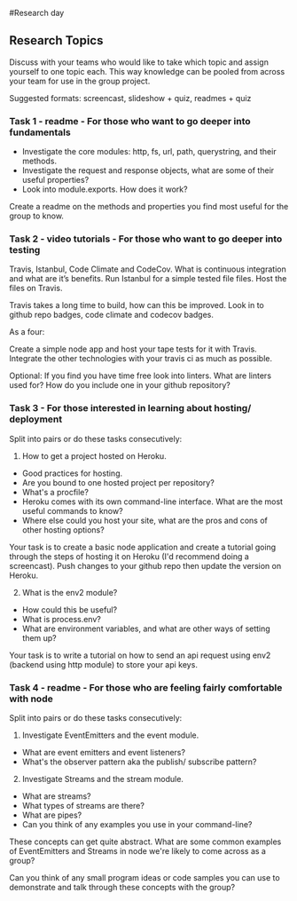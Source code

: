 #Research day

## Research Topics

Discuss with your teams who would like to take which topic and assign yourself
to one topic each. This way knowledge can be pooled from across your team for use
in the group project.

Suggested formats: screencast, slideshow + quiz, readmes + quiz

### Task 1 - readme - For those who want to go deeper into fundamentals

 * Investigate the core modules: http, fs, url, path, querystring, and their methods.
 * Investigate the request and response objects, what are some of their useful properties?
 * Look into module.exports. How does it work?

Create a readme on the methods and properties you find most useful for the group to know.

### Task 2 - video tutorials - For those who want to go deeper into testing

Travis, Istanbul, Code Climate and CodeCov. What is continuous integration and what are it’s benefits. Run Istanbul for a simple tested file files. Host the files on Travis.

Travis takes a long time to build, how can this be improved. Look in to github repo badges, code climate and codecov badges.

As a four:

Create a simple node app and host your tape tests for it with Travis. Integrate the other technologies with your travis ci as much as possible.

Optional: If you find you have time free look into linters. What are linters used for? How do you include one in your github repository?

### Task 3 - For those interested in learning about hosting/ deployment

Split into pairs or do these tasks consecutively:

1. How to get a project hosted on Heroku.

* Good practices for hosting.
* Are you bound to one hosted project per repository?
* What's a procfile?
* Heroku comes with its own command-line interface. What are the most useful commands to know?
* Where else could you host your site, what are the pros and cons of other hosting options?

Your task is to create a basic node application and create a tutorial going through the
steps of hosting it on Heroku (I'd recommend doing a screencast). Push changes to your github repo then update the version on Heroku.

2. What is the env2 module?

* How could this be useful?
* What is process.env?
* What are environment variables, and what are other ways of setting them up?

Your task is to write a tutorial on how to send an api request using env2 (backend using http module) to store your api keys.

### Task 4 - readme - For those who are feeling fairly comfortable with node

Split into pairs or do these tasks consecutively:

1. Investigate EventEmitters and the event module.

* What are event emitters and event listeners?
* What's the observer pattern aka the publish/ subscribe pattern?

2. Investigate Streams and the stream module.

* What are streams?
* What types of streams are there?
* What are pipes?
* Can you think of any examples you use in your command-line?

These concepts can get quite abstract. What are some common examples of EventEmitters and Streams
in node we're likely to come across as a group?

Can you think of any small program ideas or code samples you can use to demonstrate and talk through these concepts with the group?
